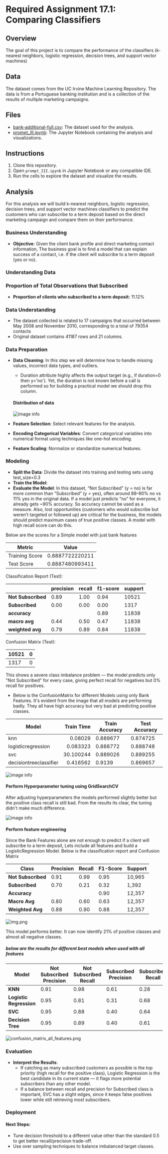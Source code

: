 # Required Assignment 17.1: Comparing Classifiers

## Overview
The goal of this project is to compare the performance of the classifiers (k-nearest neighbors, logistic regression, decision trees, and support vector machines)
## Data
The dataset comes from the UC Irvine Machine Learning Repository. The data is from a Portuguese banking institution and is a collection of the results of multiple marketing campaigns.

## Files
- [bank-additional-full.csv](data/bank-additional-full.csv): The dataset used for the analysis.
- [prompt_III.ipynb](prompt_III.ipynb): The Jupyter Notebook containing the analysis and visualizations.

## Instructions
1. Clone this repository.
2. Open `prompt_III.ipynb` in Jupyter Notebook or any compatible IDE.
3. Run the cells to explore the dataset and visualize the results.

## Analysis
For this analysis we will build k-nearest neighbors, logistic regression, decision trees, and support vector machines classifiers to predict the customers who can subscribe to a term deposit based on the direct marketing campaign and compare them on their performance.

### Business Understanding
- **Objective**: Given the client bank profile and direct marketing contact information, The business goal is to find a model that can explain success of a contact, i.e. if the client will subscribe to a term deposit (yes or no).

### Understanding Data

### Proportion of Total Observations that Subscribed
- **Proportion of clients who subscribed to a term deposit:** 11.12%

### Data Understanding
- The dataset collected is related to 17 campaigns that occurred between May 2008 and November 2010, corresponding to a total of 79354 contacts
- Original dataset contains 41187 rows and 21 columns.

### Data Preparation
- **Data Cleaning**: In this step we will determine how to handle missing values, incorrect data types, and outliers.
    - Duration attribute highly affects the output target (e.g., if duration=0 then y='no'). Yet, the duration is not known before a call is performed so for building a practical model we should drop this column.

    #### Distribution of data
    ![image info](images/data_distribution_analysis.png)

- **Feature Selection**: Select relevant features for the analysis.
- **Encoding Categorical Variables**: Convert categorical variables into numerical format using techniques like one-hot encoding.
- **Feature Scaling**: Normalize or standardize numerical features.

### Modeling
- **Split the Data**: Divide the dataset into training and testing sets using test_size=0.3
- **Train the Model**: 
- **Evaluate the Model**: In this dataset, “Not Subscribed” (y = no) is far more common than “Subscribed” (y = yes), often around 88–90% no vs 11% yes in the original data. If a model just predicts “no” for everyone, it already gets ~90% accuracy. So accuracy cannot be used as a measure. Also, lost opportunities (customers who would subscribe but weren’t targeted or followed up) are critical for the business, the models should predict maximum cases of true positive classes. A model with high recall score can do this.  

Below are the scores for a Simple model with just bank features 

| Metric                             | Value            |
|------------------------------------|------------------|
| Training Score                     | 0.8887722220211  |
| Test Score                         | 0.8887480993411  |

Classification Report (Test):

|                  | precision | recall | f1-score | support |
|------------------|-----------|--------|----------|---------|
| **Not Subscribed** | 0.89      | 1.00   | 0.94     | 10521   |
| **Subscribed**     | 0.00      | 0.00   | 0.00     | 1317    |
| **accuracy**       |           |        | 0.89     | 11838   |
| **macro avg**      | 0.44      | 0.50   | 0.47     | 11838   |
| **weighted avg**   | 0.79      | 0.89   | 0.84     | 11838   |

Confusion Matrix (Test):

| 10521 | 0 |
|-------|---|
| 1317  | 0 |


This shows a severe class imbalance problem — the model predicts only "Not Subscribed" for every case, giving perfect recall for negatives but 0% recall for positives.

- Below is the ConfusionMatrix for different Models using only Bank Features. It's evident from the image that all models are performing badly. They all have high accuracy but very bad at predicting positive classes.

| Model                  | Train Time   | Train Accuracy | Test Accuracy |
|------------------------|------------:|---------------|--------------|
| knn                    | 0.08029     | 0.889677      | 0.874725     |
| logisticregression     | 0.083323    | 0.888772      | 0.888748     |
| svc                    | 30.100244   | 0.889026      | 0.889255     |
| decisiontreeclassifier | 0.416562    | 0.9139        | 0.869657     |

![image info](images/confusion_matrix.png)

#### Perform Hyperparameter tuning using GridSearchCV
After adjusting hyperparameters the models performed slightly better but the positive class recall is still bad. From the results its clear, the tuning didn't make much difference.

![image info](images/confusion_matrix_optimized.png)

#### Perform feature engineering
Since the Bank Features alone are not enough to predict if a client will subscribe to a term deposit, Lets include all features and build a LogisticRegression Model.
Below is the classification report and Confusion Matrix

| Class            | Precision | Recall | F1-Score | Support |
|------------------|-----------|--------|----------|---------|
| **Not Subscribed** | 0.91      | 0.99   | 0.95     | 10,965  |
| **Subscribed**     | 0.70      | 0.21   | 0.32     | 1,392   |
| **Accuracy**       |           |        | 0.90     | 12,357  |
| **Macro Avg**      | 0.80      | 0.60   | 0.63     | 12,357  |
| **Weighted Avg**   | 0.88      | 0.90   | 0.88     | 12,357  |

![img.png](images/cm_lr_all_features.png)

This model performs better. It can now identify 21% of positive classes and almost all negative classes.    

##### below are the results for different best models when used with all features
| Model                     | Not Subscribed Precision | Not Subscribed Recall | Subscribed Precision | Subscribed Recall |
|---------------------------|--------------------------|-----------------------|----------------------|-------------------|
| **KNN**                   | 0.91                     | 0.98                  | 0.61                 | 0.28              |
| **Logistic Regression**   | 0.95                     | 0.81                  | 0.31                 | 0.68              |
| **SVC**                   | 0.95                     | 0.88                  | 0.40                 | 0.64              |
| **Decision Tree**         | 0.95                     | 0.89                  | 0.40                 | 0.61              |

![confusion_matrix_all_features.png](images/confusion_matrix_all_features.png)

### Evaluation
- **Interpret the Results**: 
  - If catching as many subscribed customers as possible is the top priority (high recall for the positive class), Logistic Regression is the best candidate in its current state — it flags more potential subscribers than any other model.
  - If a balance between recall and precision for Subscribed class is important, SVC has a slight edges, since it keeps false positives lower while still retrieving most subscribers.

### Deployment
#### Next Steps:
- Tune decision threshold to a different value other than the standard 0.5 to get better recall/precision trade-off.
- Use over sampling techniques to balance imbalanced target classes. 
